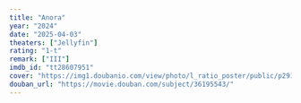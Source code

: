 ```yaml
---
title: "Anora"
year: "2024"
date: "2025-04-03"
theaters: ["Jellyfin"]
rating: "1-t"
remark: ["III"]
imdb_id: "tt28607951"
cover: "https://img1.doubanio.com/view/photo/l_ratio_poster/public/p2912764859.jpg"
douban_url: "https://movie.douban.com/subject/36195543/"
---
```

